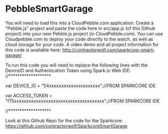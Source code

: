PebbleSmartGarage
=================

You will need to load this into a CloudPebble.com application.  Create a "Pebble.js" project and paste the code here in src/app.js (of this Github project) into your new Pebble.js project (in CloudPebble.com). You can use Cloudpebble.com to deploy your code directly to the watch, as well as cloud storage for your code. A video demo and all project information for this code is available here:
http://contractorwolf.com/sparkcore-smart-garage/


To run this code you will need to replace the following lines with the DeviceID and Authentication Token using Spark.io Web IDE:
//*******************

var DEVICE_ID = "54xxxxxxxxxxxxxxxxxxxxx";//FROM SPARKCORE IDE

var ACCESS_TOKEN = "f75xxxxxxxxxxxxxxxxxxxxxxxxxxxxxxxxxxxxx";//FROM SPARKCORE IDE

//*******************

Look at this Github Repo for the code for the Sparkcore:
https://github.com/contractorwolf/SparkcoreSmartGarage
